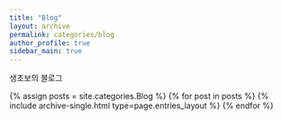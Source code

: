 ```yaml
---
title: "Blog"
layout: archive
permalink: categories/blog
author_profile: true
sidebar_main: true
---
```

생초보의 블로그 


{% assign posts = site.categories.Blog %}
{% for post in posts %} {% include archive-single.html type=page.entries_layout %} {% endfor %}

